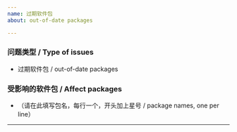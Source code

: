 ```yaml
---
name: 过期软件包
about: out-of-date packages

---
```


### 问题类型 / Type of issues

* 过期软件包 / out-of-date packages

### 受影响的软件包 / Affect packages

* （请在此填写包名，每行一个，开头加上星号 / package names, one per line）

----

